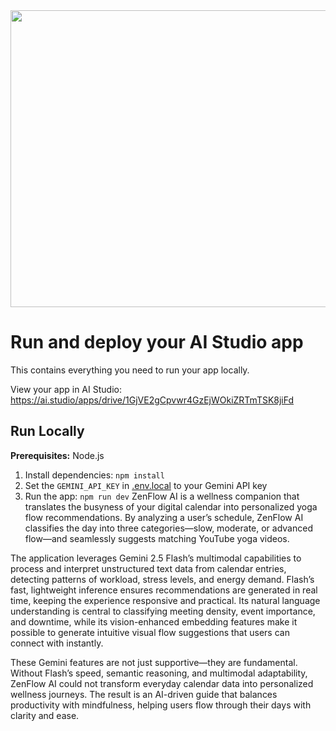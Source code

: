 <div align="center">
<img width="1200" height="475" alt="GHBanner" src="https://github.com/user-attachments/assets/0aa67016-6eaf-458a-adb2-6e31a0763ed6" />
</div>

# Run and deploy your AI Studio app

This contains everything you need to run your app locally.

View your app in AI Studio: https://ai.studio/apps/drive/1GjVE2gCpvwr4GzEjWOkiZRTmTSK8jiFd

## Run Locally

**Prerequisites:**  Node.js


1. Install dependencies:
   `npm install`
2. Set the `GEMINI_API_KEY` in [.env.local](.env.local) to your Gemini API key
3. Run the app:
   `npm run dev`
ZenFlow AI is a wellness companion that translates the busyness of your digital calendar into personalized yoga flow recommendations. By analyzing a user’s schedule, ZenFlow AI classifies the day into three categories—slow, moderate, or advanced flow—and seamlessly suggests matching YouTube yoga videos.

The application leverages Gemini 2.5 Flash’s multimodal capabilities to process and interpret unstructured text data from calendar entries, detecting patterns of workload, stress levels, and energy demand. Flash’s fast, lightweight inference ensures recommendations are generated in real time, keeping the experience responsive and practical. Its natural language understanding is central to classifying meeting density, event importance, and downtime, while its vision-enhanced embedding features make it possible to generate intuitive visual flow suggestions that users can connect with instantly.

These Gemini features are not just supportive—they are fundamental. Without Flash’s speed, semantic reasoning, and multimodal adaptability, ZenFlow AI could not transform everyday calendar data into personalized wellness journeys. The result is an AI-driven guide that balances productivity with mindfulness, helping users flow through their days with clarity and ease.

